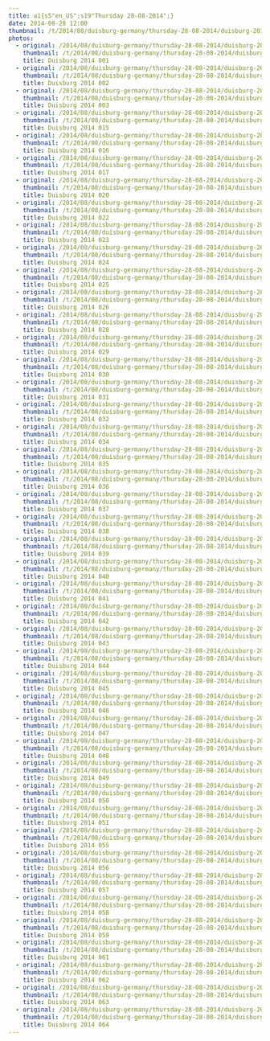```yaml
---
title: a1{s5"en_US";s19"Thursday 28-08-2014";}
date: 2014-08-28 12:00
thumbnail: /t/2014/08/duisburg-germany/thursday-28-08-2014/duisburg-2014-001.jpg
photos:
  - original: /2014/08/duisburg-germany/thursday-28-08-2014/duisburg-2014-001.jpg
    thumbnail: /t/2014/08/duisburg-germany/thursday-28-08-2014/duisburg-2014-001.jpg
    title: Duisburg 2014 001
  - original: /2014/08/duisburg-germany/thursday-28-08-2014/duisburg-2014-002.jpg
    thumbnail: /t/2014/08/duisburg-germany/thursday-28-08-2014/duisburg-2014-002.jpg
    title: Duisburg 2014 002
  - original: /2014/08/duisburg-germany/thursday-28-08-2014/duisburg-2014-003.jpg
    thumbnail: /t/2014/08/duisburg-germany/thursday-28-08-2014/duisburg-2014-003.jpg
    title: Duisburg 2014 003
  - original: /2014/08/duisburg-germany/thursday-28-08-2014/duisburg-2014-015.jpg
    thumbnail: /t/2014/08/duisburg-germany/thursday-28-08-2014/duisburg-2014-015.jpg
    title: Duisburg 2014 015
  - original: /2014/08/duisburg-germany/thursday-28-08-2014/duisburg-2014-016.jpg
    thumbnail: /t/2014/08/duisburg-germany/thursday-28-08-2014/duisburg-2014-016.jpg
    title: Duisburg 2014 016
  - original: /2014/08/duisburg-germany/thursday-28-08-2014/duisburg-2014-017.jpg
    thumbnail: /t/2014/08/duisburg-germany/thursday-28-08-2014/duisburg-2014-017.jpg
    title: Duisburg 2014 017
  - original: /2014/08/duisburg-germany/thursday-28-08-2014/duisburg-2014-020.jpg
    thumbnail: /t/2014/08/duisburg-germany/thursday-28-08-2014/duisburg-2014-020.jpg
    title: Duisburg 2014 020
  - original: /2014/08/duisburg-germany/thursday-28-08-2014/duisburg-2014-022.jpg
    thumbnail: /t/2014/08/duisburg-germany/thursday-28-08-2014/duisburg-2014-022.jpg
    title: Duisburg 2014 022
  - original: /2014/08/duisburg-germany/thursday-28-08-2014/duisburg-2014-023.jpg
    thumbnail: /t/2014/08/duisburg-germany/thursday-28-08-2014/duisburg-2014-023.jpg
    title: Duisburg 2014 023
  - original: /2014/08/duisburg-germany/thursday-28-08-2014/duisburg-2014-024.jpg
    thumbnail: /t/2014/08/duisburg-germany/thursday-28-08-2014/duisburg-2014-024.jpg
    title: Duisburg 2014 024
  - original: /2014/08/duisburg-germany/thursday-28-08-2014/duisburg-2014-025.jpg
    thumbnail: /t/2014/08/duisburg-germany/thursday-28-08-2014/duisburg-2014-025.jpg
    title: Duisburg 2014 025
  - original: /2014/08/duisburg-germany/thursday-28-08-2014/duisburg-2014-026.jpg
    thumbnail: /t/2014/08/duisburg-germany/thursday-28-08-2014/duisburg-2014-026.jpg
    title: Duisburg 2014 026
  - original: /2014/08/duisburg-germany/thursday-28-08-2014/duisburg-2014-028.jpg
    thumbnail: /t/2014/08/duisburg-germany/thursday-28-08-2014/duisburg-2014-028.jpg
    title: Duisburg 2014 028
  - original: /2014/08/duisburg-germany/thursday-28-08-2014/duisburg-2014-029.jpg
    thumbnail: /t/2014/08/duisburg-germany/thursday-28-08-2014/duisburg-2014-029.jpg
    title: Duisburg 2014 029
  - original: /2014/08/duisburg-germany/thursday-28-08-2014/duisburg-2014-030.jpg
    thumbnail: /t/2014/08/duisburg-germany/thursday-28-08-2014/duisburg-2014-030.jpg
    title: Duisburg 2014 030
  - original: /2014/08/duisburg-germany/thursday-28-08-2014/duisburg-2014-031.jpg
    thumbnail: /t/2014/08/duisburg-germany/thursday-28-08-2014/duisburg-2014-031.jpg
    title: Duisburg 2014 031
  - original: /2014/08/duisburg-germany/thursday-28-08-2014/duisburg-2014-032.jpg
    thumbnail: /t/2014/08/duisburg-germany/thursday-28-08-2014/duisburg-2014-032.jpg
    title: Duisburg 2014 032
  - original: /2014/08/duisburg-germany/thursday-28-08-2014/duisburg-2014-034.jpg
    thumbnail: /t/2014/08/duisburg-germany/thursday-28-08-2014/duisburg-2014-034.jpg
    title: Duisburg 2014 034
  - original: /2014/08/duisburg-germany/thursday-28-08-2014/duisburg-2014-035.jpg
    thumbnail: /t/2014/08/duisburg-germany/thursday-28-08-2014/duisburg-2014-035.jpg
    title: Duisburg 2014 035
  - original: /2014/08/duisburg-germany/thursday-28-08-2014/duisburg-2014-036.jpg
    thumbnail: /t/2014/08/duisburg-germany/thursday-28-08-2014/duisburg-2014-036.jpg
    title: Duisburg 2014 036
  - original: /2014/08/duisburg-germany/thursday-28-08-2014/duisburg-2014-037.jpg
    thumbnail: /t/2014/08/duisburg-germany/thursday-28-08-2014/duisburg-2014-037.jpg
    title: Duisburg 2014 037
  - original: /2014/08/duisburg-germany/thursday-28-08-2014/duisburg-2014-038.jpg
    thumbnail: /t/2014/08/duisburg-germany/thursday-28-08-2014/duisburg-2014-038.jpg
    title: Duisburg 2014 038
  - original: /2014/08/duisburg-germany/thursday-28-08-2014/duisburg-2014-039.jpg
    thumbnail: /t/2014/08/duisburg-germany/thursday-28-08-2014/duisburg-2014-039.jpg
    title: Duisburg 2014 039
  - original: /2014/08/duisburg-germany/thursday-28-08-2014/duisburg-2014-040.jpg
    thumbnail: /t/2014/08/duisburg-germany/thursday-28-08-2014/duisburg-2014-040.jpg
    title: Duisburg 2014 040
  - original: /2014/08/duisburg-germany/thursday-28-08-2014/duisburg-2014-041.jpg
    thumbnail: /t/2014/08/duisburg-germany/thursday-28-08-2014/duisburg-2014-041.jpg
    title: Duisburg 2014 041
  - original: /2014/08/duisburg-germany/thursday-28-08-2014/duisburg-2014-042.jpg
    thumbnail: /t/2014/08/duisburg-germany/thursday-28-08-2014/duisburg-2014-042.jpg
    title: Duisburg 2014 042
  - original: /2014/08/duisburg-germany/thursday-28-08-2014/duisburg-2014-043.jpg
    thumbnail: /t/2014/08/duisburg-germany/thursday-28-08-2014/duisburg-2014-043.jpg
    title: Duisburg 2014 043
  - original: /2014/08/duisburg-germany/thursday-28-08-2014/duisburg-2014-044.jpg
    thumbnail: /t/2014/08/duisburg-germany/thursday-28-08-2014/duisburg-2014-044.jpg
    title: Duisburg 2014 044
  - original: /2014/08/duisburg-germany/thursday-28-08-2014/duisburg-2014-045.jpg
    thumbnail: /t/2014/08/duisburg-germany/thursday-28-08-2014/duisburg-2014-045.jpg
    title: Duisburg 2014 045
  - original: /2014/08/duisburg-germany/thursday-28-08-2014/duisburg-2014-046.jpg
    thumbnail: /t/2014/08/duisburg-germany/thursday-28-08-2014/duisburg-2014-046.jpg
    title: Duisburg 2014 046
  - original: /2014/08/duisburg-germany/thursday-28-08-2014/duisburg-2014-047.jpg
    thumbnail: /t/2014/08/duisburg-germany/thursday-28-08-2014/duisburg-2014-047.jpg
    title: Duisburg 2014 047
  - original: /2014/08/duisburg-germany/thursday-28-08-2014/duisburg-2014-048.jpg
    thumbnail: /t/2014/08/duisburg-germany/thursday-28-08-2014/duisburg-2014-048.jpg
    title: Duisburg 2014 048
  - original: /2014/08/duisburg-germany/thursday-28-08-2014/duisburg-2014-049.jpg
    thumbnail: /t/2014/08/duisburg-germany/thursday-28-08-2014/duisburg-2014-049.jpg
    title: Duisburg 2014 049
  - original: /2014/08/duisburg-germany/thursday-28-08-2014/duisburg-2014-050.jpg
    thumbnail: /t/2014/08/duisburg-germany/thursday-28-08-2014/duisburg-2014-050.jpg
    title: Duisburg 2014 050
  - original: /2014/08/duisburg-germany/thursday-28-08-2014/duisburg-2014-051.jpg
    thumbnail: /t/2014/08/duisburg-germany/thursday-28-08-2014/duisburg-2014-051.jpg
    title: Duisburg 2014 051
  - original: /2014/08/duisburg-germany/thursday-28-08-2014/duisburg-2014-055.jpg
    thumbnail: /t/2014/08/duisburg-germany/thursday-28-08-2014/duisburg-2014-055.jpg
    title: Duisburg 2014 055
  - original: /2014/08/duisburg-germany/thursday-28-08-2014/duisburg-2014-056.jpg
    thumbnail: /t/2014/08/duisburg-germany/thursday-28-08-2014/duisburg-2014-056.jpg
    title: Duisburg 2014 056
  - original: /2014/08/duisburg-germany/thursday-28-08-2014/duisburg-2014-057.jpg
    thumbnail: /t/2014/08/duisburg-germany/thursday-28-08-2014/duisburg-2014-057.jpg
    title: Duisburg 2014 057
  - original: /2014/08/duisburg-germany/thursday-28-08-2014/duisburg-2014-058.jpg
    thumbnail: /t/2014/08/duisburg-germany/thursday-28-08-2014/duisburg-2014-058.jpg
    title: Duisburg 2014 058
  - original: /2014/08/duisburg-germany/thursday-28-08-2014/duisburg-2014-059.jpg
    thumbnail: /t/2014/08/duisburg-germany/thursday-28-08-2014/duisburg-2014-059.jpg
    title: Duisburg 2014 059
  - original: /2014/08/duisburg-germany/thursday-28-08-2014/duisburg-2014-061.jpg
    thumbnail: /t/2014/08/duisburg-germany/thursday-28-08-2014/duisburg-2014-061.jpg
    title: Duisburg 2014 061
  - original: /2014/08/duisburg-germany/thursday-28-08-2014/duisburg-2014-062.jpg
    thumbnail: /t/2014/08/duisburg-germany/thursday-28-08-2014/duisburg-2014-062.jpg
    title: Duisburg 2014 062
  - original: /2014/08/duisburg-germany/thursday-28-08-2014/duisburg-2014-063.jpg
    thumbnail: /t/2014/08/duisburg-germany/thursday-28-08-2014/duisburg-2014-063.jpg
    title: Duisburg 2014 063
  - original: /2014/08/duisburg-germany/thursday-28-08-2014/duisburg-2014-064.jpg
    thumbnail: /t/2014/08/duisburg-germany/thursday-28-08-2014/duisburg-2014-064.jpg
    title: Duisburg 2014 064
---
```

